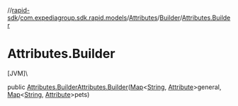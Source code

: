 //[rapid-sdk](../../../../index.md)/[com.expediagroup.sdk.rapid.models](../../index.md)/[Attributes](../index.md)/[Builder](index.md)/[Attributes.Builder](-attributes.-builder.md)

# Attributes.Builder

[JVM]\

public [Attributes.Builder](index.md)[Attributes.Builder](-attributes.-builder.md)([Map](https://docs.oracle.com/javase/8/docs/api/java/util/Map.html)&lt;[String](https://docs.oracle.com/javase/8/docs/api/java/lang/String.html), [Attribute](../../-attribute/index.md)&gt;general, [Map](https://docs.oracle.com/javase/8/docs/api/java/util/Map.html)&lt;[String](https://docs.oracle.com/javase/8/docs/api/java/lang/String.html), [Attribute](../../-attribute/index.md)&gt;pets)
